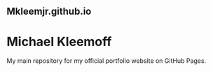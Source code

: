 ## Mkleemjr.github.io

# Michael Kleemoff

My main repository for my official portfolio website on GitHub Pages.
